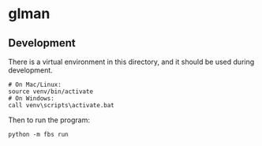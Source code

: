 
# glman

## Development
There is a virtual environment in this directory, and it should be used during development.

```
# On Mac/Linux:
source venv/bin/activate
# On Windows:
call venv\scripts\activate.bat
```

Then to run the program:

```
python -m fbs run
```